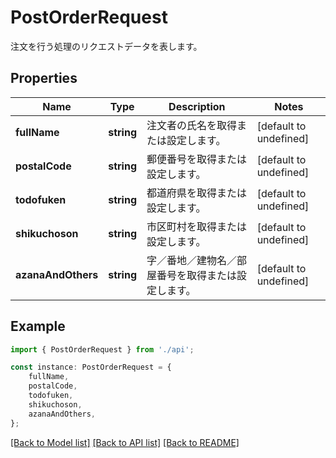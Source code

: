 # PostOrderRequest

注文を行う処理のリクエストデータを表します。             

## Properties

Name | Type | Description | Notes
------------ | ------------- | ------------- | -------------
**fullName** | **string** | 注文者の氏名を取得または設定します。              | [default to undefined]
**postalCode** | **string** | 郵便番号を取得または設定します。              | [default to undefined]
**todofuken** | **string** | 都道府県を取得または設定します。              | [default to undefined]
**shikuchoson** | **string** | 市区町村を取得または設定します。              | [default to undefined]
**azanaAndOthers** | **string** | 字／番地／建物名／部屋番号を取得または設定します。              | [default to undefined]

## Example

```typescript
import { PostOrderRequest } from './api';

const instance: PostOrderRequest = {
    fullName,
    postalCode,
    todofuken,
    shikuchoson,
    azanaAndOthers,
};
```

[[Back to Model list]](../README.md#documentation-for-models) [[Back to API list]](../README.md#documentation-for-api-endpoints) [[Back to README]](../README.md)
